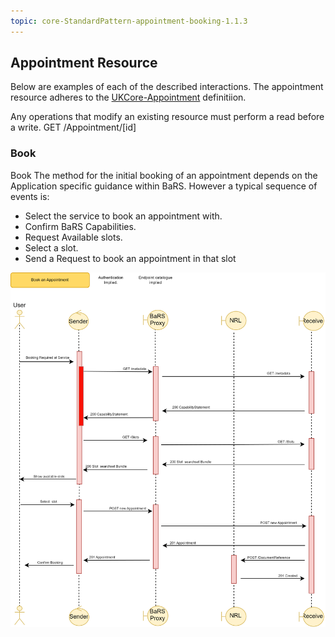 ```yaml
---
topic: core-StandardPattern-appointment-booking-1.1.3
---
```


## Appointment Resource

Below are examples of each of the described interactions. The appointment resource adheres to the [UKCore-Appointment](https://simplifier.net/HL7FHIRUKCoreR4/UKCore-Appointment) definitiion.

Any operations that modify an existing resource must perform a read before a write.  GET /Appointment/[id]

### Book
Book
The method for the initial booking of an appointment depends on the Application specific guidance within BaRS. However a typical sequence of events is:

* Select the service to book an appointment with. 
* Confirm BaRS Capabilities.
* Request Available slots.
* Select a slot.
* Send a Request to book an appointment in that slot


<a href="https://raw.githubusercontent.com/NHSDigital/booking-and-referral-media/master/src/images/SequenceDiagrams/BaRS_Foundation_Book.drawio.svg" target="_blank"><img src="https://raw.githubusercontent.com/NHSDigital/booking-and-referral-media/master/src/images/SequenceDiagrams/BaRS_Foundation_Book.drawio.svg" width="1200"></img></a>



